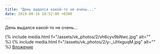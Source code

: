 ```yaml
---
title: "День выдался какой-то не очень..."
date: 2019-08-16 10:52:00 +0300
---
```


День выдался какой-то не очень...


{% include media.html f="/assets/vk_photos/2/vh6cyv9bNwc.jpg" alt="" %}
{% include media.html f="/assets/vk_photos/2/y-_iJHxguqM.jpg" alt="" %}
[Вложение](https://vk.com/video41076938_456239367)
